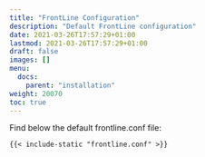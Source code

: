 ```yaml
---
title: "FrontLine Configuration"
description: "Default FrontLine configuration"
date: 2021-03-26T17:57:29+01:00
lastmod: 2021-03-26T17:57:29+01:00
draft: false
images: []
menu:
  docs:
    parent: "installation"
weight: 20070
toc: true
---
```


Find below the default frontline.conf file:

```text
{{< include-static "frontline.conf" >}}
```
